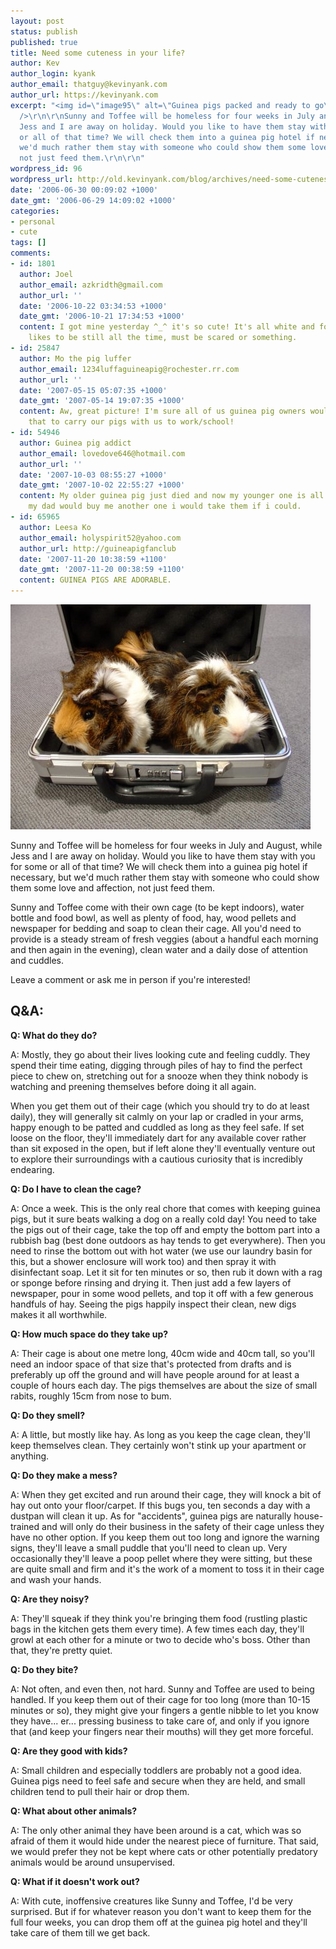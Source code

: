 ```yaml
---
layout: post
status: publish
published: true
title: Need some cuteness in your life?
author: Kev
author_login: kyank
author_email: thatguy@kevinyank.com
author_url: https://kevinyank.com
excerpt: "<img id=\"image95\" alt=\"Guinea pigs packed and ready to go\" src=\"/assets/wp-content/uploads/2006/06/DSC03300.JPG\"
  />\r\n\r\nSunny and Toffee will be homeless for four weeks in July and August, while
  Jess and I are away on holiday. Would you like to have them stay with you for some
  or all of that time? We will check them into a guinea pig hotel if necessary, but
  we'd much rather them stay with someone who could show them some love and affection,
  not just feed them.\r\n\r\n"
wordpress_id: 96
wordpress_url: http://old.kevinyank.com/blog/archives/need-some-cuteness-in-your-life/
date: '2006-06-30 00:09:02 +1000'
date_gmt: '2006-06-29 14:09:02 +1000'
categories:
- personal
- cute
tags: []
comments:
- id: 1801
  author: Joel
  author_email: azkridth@gmail.com
  author_url: ''
  date: '2006-10-22 03:34:53 +1000'
  date_gmt: '2006-10-21 17:34:53 +1000'
  content: I got mine yesterday ^_^ it's so cute! It's all white and for now she just
    likes to be still all the time, must be scared or something.
- id: 25847
  author: Mo the pig luffer
  author_email: 1234luffaguineapig@rochester.rr.com
  author_url: ''
  date: '2007-05-15 05:07:35 +1000'
  date_gmt: '2007-05-14 19:07:35 +1000'
  content: Aw, great picture! I'm sure all of us guinea pig owners would love to use
    that to carry our pigs with us to work/school!
- id: 54946
  author: Guinea pig addict
  author_email: lovedove646@hotmail.com
  author_url: ''
  date: '2007-10-03 08:55:27 +1000'
  date_gmt: '2007-10-02 22:55:27 +1000'
  content: My older guinea pig just died and now my younger one is all alone. I wish
    my dad would buy me another one i would take them if i could.
- id: 65965
  author: Leesa Ko
  author_email: holyspirit52@yahoo.com
  author_url: http://guineapigfanclub
  date: '2007-11-20 10:38:59 +1100'
  date_gmt: '2007-11-20 00:38:59 +1100'
  content: GUINEA PIGS ARE ADORABLE.
---
```

<p><img id="image95" alt="Guinea pigs packed and ready to go" src="/assets/wp-content/uploads/2006/06/DSC03300.JPG" /></p>
<p>Sunny and Toffee will be homeless for four weeks in July and August, while Jess and I are away on holiday. Would you like to have them stay with you for some or all of that time? We will check them into a guinea pig hotel if necessary, but we'd much rather them stay with someone who could show them some love and affection, not just feed them.</p>
<p><a id="more"></a><a id="more-96"></a>Sunny and Toffee come with their own cage (to be kept indoors), water bottle and food bowl, as well as plenty of food, hay, wood pellets and newspaper for bedding and soap to clean their cage. All you'd need to provide is a steady stream of fresh veggies (about a handful each morning and then again in the evening), clean water and a daily dose of attention and cuddles.</p>
<p>Leave a comment or ask me in person if you're interested!</p>
<h2>Q&A:</h2>
<p><strong>Q: What do they do?</strong></p>
<p>A: Mostly, they go about their lives looking cute and feeling cuddly. They spend their time eating, digging through piles of hay to find the perfect piece to chew on, stretching out for a snooze when they think nobody is watching and preening themselves before doing it all again.</p>
<p>When you get them out of their cage (which you should try to do at least daily), they will generally sit calmly on your lap or cradled in your arms, happy enough to be patted and cuddled as long as they feel safe. If set loose on the floor, they'll immediately dart for any available cover rather than sit exposed in the open, but if left alone they'll eventually venture out to explore their surroundings with a cautious curiosity that is incredibly endearing.</p>
<p><strong>Q: Do I have to clean the cage?</strong></p>
<p>A: Once a week. This is the only real chore that comes with keeping guinea pigs, but it sure beats walking a dog on a really cold day! You need to take the pigs out of their cage, take the top off and empty the bottom part into a rubbish bag (best done outdoors as hay tends to get everywhere). Then you need to rinse the bottom out with hot water (we use our laundry basin for this, but a shower enclosure will work too) and then spray it with disinfectant soap. Let it sit for ten minutes or so, then rub it down with a rag or sponge before rinsing and drying it. Then just add a few layers of newspaper, pour in some wood pellets, and top it off with a few generous handfuls of hay. Seeing the pigs happily inspect their clean, new digs makes it all worthwhile.</p>
<p><strong>Q: How much space do they take up?</strong></p>
<p>A: Their cage is about one metre long, 40cm wide and 40cm tall, so you'll need an indoor space of that size that's protected from drafts and is preferably up off the ground and will have people around for at least a couple of hours each day. The pigs themselves are about the size of small rabits, roughly 15cm from nose to bum.</p>
<p><strong>Q: Do they smell?</strong></p>
<p>A: A little, but mostly like hay. As long as you keep the cage clean, they'll keep themselves clean. They certainly won't stink up your apartment or anything.</p>
<p><strong>Q: Do they make a mess?</strong></p>
<p>A: When they get excited and run around their cage, they will knock a bit of hay out onto your floor/carpet. If this bugs you, ten seconds a day with a dustpan will clean it up. As for "accidents", guinea pigs are naturally house-trained and will only do their business in the safety of their cage unless they have no other option. If you keep them out too long and ignore the warning signs, they'll leave a small puddle that you'll need to clean up. Very occasionally they'll leave a poop pellet where they were sitting, but these are quite small and firm and it's the work of a moment to toss it in their cage and wash your hands.</p>
<p><strong>Q: Are they noisy?</strong></p>
<p>A: They'll squeak if they think you're bringing them food (rustling plastic bags in the kitchen gets them every time). A few times each day, they'll growl at each other for a minute or two to decide who's boss. Other than that, they're pretty quiet.</p>
<p><strong>Q: Do they bite?</strong></p>
<p>A: Not often, and even then, not hard. Sunny and Toffee are used to being handled. If you keep them out of their cage for too long (more than 10-15 minutes or so), they might give your fingers a gentle nibble to let you know they have... er... pressing business to take care of, and only if you ignore that (and keep your fingers near their mouths) will they get more forceful.</p>
<p><strong>Q: Are they good with kids?</strong></p>
<p>A: Small children and especially toddlers are probably not a good idea. Guinea pigs need to feel safe and secure when they are held, and small children tend to pull their hair or drop them.</p>
<p><strong>Q: What about other animals?</strong></p>
<p>A: The only other animal they have been around is a cat, which was so afraid of them it would hide under the nearest piece of furniture. That said, we would prefer they not be kept where cats or other potentially predatory animals would be around unsupervised.</p>
<p><strong>Q: What if it doesn't work out?</strong></p>
<p>A: With cute, inoffensive creatures like Sunny and Toffee, I'd be very surprised. But if for whatever reason you don't want to keep them for the full four weeks, you can drop them off at the guinea pig hotel and they'll take care of them till we get back.</p>
